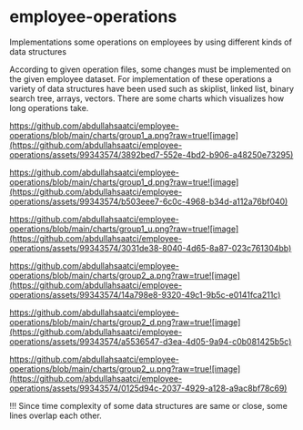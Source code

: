 # employee-operations
Implementations some operations on employees by using different kinds of data structures

According to given operation files, some changes must be implemented on the given employee dataset. For implementation of these operations a variety of data structures have been used such as skiplist, linked list, binary search tree, arrays, vectors. 
There are some charts which visualizes how long operations take.


https://github.com/abdullahsaatci/employee-operations/blob/main/charts/group1_a.png?raw=true![image](https://github.com/abdullahsaatci/employee-operations/assets/99343574/3892bed7-552e-4bd2-b906-a48250e73295)


https://github.com/abdullahsaatci/employee-operations/blob/main/charts/group1_d.png?raw=true![image](https://github.com/abdullahsaatci/employee-operations/assets/99343574/b503eee7-6c0c-4968-b34d-a112a76bf040)


https://github.com/abdullahsaatci/employee-operations/blob/main/charts/group1_u.png?raw=true![image](https://github.com/abdullahsaatci/employee-operations/assets/99343574/3031de38-8040-4d65-8a87-023c761304bb)


https://github.com/abdullahsaatci/employee-operations/blob/main/charts/group2_a.png?raw=true![image](https://github.com/abdullahsaatci/employee-operations/assets/99343574/14a798e8-9320-49c1-9b5c-e0141fca211c)


https://github.com/abdullahsaatci/employee-operations/blob/main/charts/group2_d.png?raw=true![image](https://github.com/abdullahsaatci/employee-operations/assets/99343574/a5536547-d3ea-4d05-9a94-c0b081425b5c)


https://github.com/abdullahsaatci/employee-operations/blob/main/charts/group2_u.png?raw=true![image](https://github.com/abdullahsaatci/employee-operations/assets/99343574/0125d94c-2037-4929-a128-a9ac8bf78c69)


!!! Since time complexity of some data structures are same or close, some lines overlap each other.
